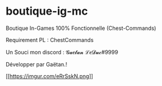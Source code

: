 # boutique-ig-mc
Boutique In-Games 100% Fonctionnelle (Chest-Commands)

Requirement PL : ChestCommands

Un Souci mon discord : 𝓖𝓪𝒆𝓽𝓪𝓷 ℒ𝒆𝓓𝓾𝓬#9999 

Développer par Gaëtan.!

[[https://imgur.com/eRrSskN.png]]

